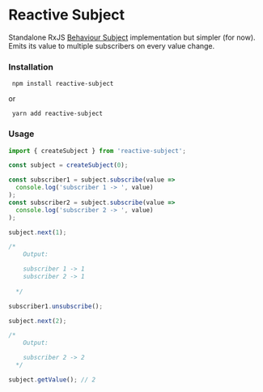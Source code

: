# Reactive Subject

Standalone RxJS [Behaviour Subject](https://www.learnrxjs.io/subjects/) implementation but simpler (for now). Emits its value to multiple subscribers on every value change.

### Installation

```
 npm install reactive-subject
```

or

```
 yarn add reactive-subject
```

### Usage

```ts
import { createSubject } from 'reactive-subject';

const subject = createSubject(0);

const subscriber1 = subject.subscribe(value =>
  console.log('subscriber 1 -> ', value)
);
const subscriber2 = subject.subscribe(value =>
  console.log('subscriber 2 -> ', value)
);

subject.next(1);

/*
    Output:

    subscriber 1 -> 1
    subscriber 2 -> 1
    
  */

subscriber1.unsubscribe();

subject.next(2);

/*
    Output:

    subscriber 2 -> 2
  */

subject.getValue(); // 2
```
